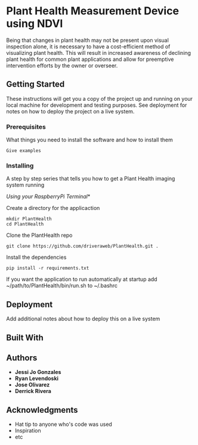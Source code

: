 # Plant Health Measurement Device using NDVI

Being that changes in plant health may not be present upon visual inspection alone, it is necessary to have a cost-efficient method of visualizing plant health. This will result in increased awareness of declining plant health for common plant applications and allow for preemptive intervention efforts by the owner or overseer. 



## Getting Started

These instructions will get you a copy of the project up and running on your local machine for development and testing purposes. See deployment for notes on how to deploy the project on a live system.



### Prerequisites

What things you need to install the software and how to install them

```
Give examples
```



### Installing

A step by step series that tells you how to get a Plant Health imaging system running

*Using your RaspberryPi Terminal**

Create a directory for the applicaction
```
mkdir PlantHealth
cd PlantHealth
```

Clone the PlantHealth repo
```
git clone https://github.com/driveraweb/PlantHealth.git .
```

Install the dependencies
```
pip install -r requirements.txt
```

If you want the application to run automatically at startup add ~/path/to/PlantHealth/bin/run.sh to ~/.bashrc



## Deployment

Add additional notes about how to deploy this on a live system

## Built With



## Authors

* **Jessi Jo Gonzales**
* **Ryan Levendoski**
* **Jose Olivarez**
* **Derrick Rivera**



## Acknowledgments

* Hat tip to anyone who's code was used
* Inspiration
* etc

